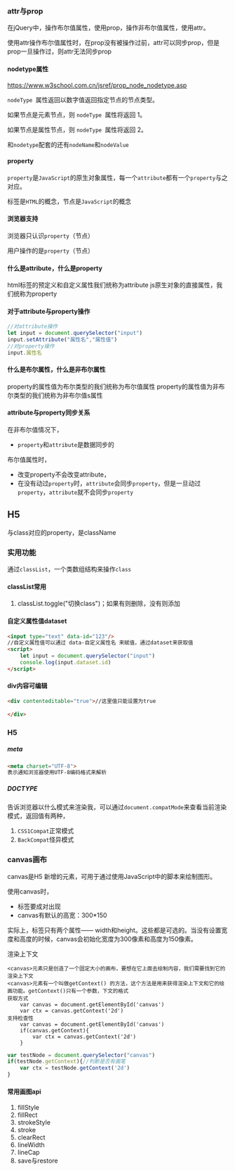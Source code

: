 ### attr与prop

在jQuery中，操作布尔值属性，使用prop，操作非布尔值属性，使用attr。

使用attr操作布尔值属性时，在prop没有被操作过前，attr可以同步prop，但是prop一旦操作过，则attr无法同步prop

#### nodetype属性

https://www.w3school.com.cn/jsref/prop_node_nodetype.asp

`nodeType `属性返回以数字值返回指定节点的节点类型。

如果节点是元素节点，则 `nodeType `属性将返回 1。

如果节点是属性节点，则 `nodeType `属性将返回 2。

和`nodetype`配套的还有`nodeName`和`nodeValue`

#### property

`property`是`JavaScript`的原生对象属性，每一个`attribute`都有一个`property`与之对应。

标签是`HTML`的概念，节点是`JavaScript`的概念

#### 浏览器支持

浏览器只认识`property`（节点）

用户操作的是`property`（节点）

#### 什么是attribute，什么是property

html标签的预定义和自定义属性我们统称为attribute
js原生对象的直接属性，我们统称为property

#### 对于attribute与property操作

```javascript
//对attribute操作
let input = document.querySelector("input")
input.setAttribute("属性名","属性值")
//对property操作
input.属性名
```



#### 什么是布尔属性，什么是非布尔属性

property的属性值为布尔类型的我们统称为布尔值属性
property的属性值为非布尔类型的我们统称为非布尔值s属性

#### attribute与property同步关系

在非布尔值情况下，

- `property`和`attribute`是数据同步的

布尔值属性时，

- 改变property不会改变attribute，
- 在没有动过`property`时，`attribute`会同步`property`，但是一旦动过`property`，`attribute`就不会同步`property`

## H5

与class对应的property，是className

### 实用功能

通过`classList`，一个类数组结构来操作`class`

#### classList常用

1. classList.toggle("切换class")；如果有则删除，没有则添加

#### 自定义属性值dataset

```html
<input type="text" data-id="123"/>
//自定义属性值可以通过 data-自定义属性名 来赋值，通过dataset来获取值
<script>
	let input = document.querySelector("input")
    console.log(input.dataset.id)
</script>
```

#### div内容可编辑

```html
<div contenteditable="true">//这里值只能设置为true
    
</div>
```

### H5

##### meta

```html
<meta charset="UTF-8">
表示通知浏览器使用UTF-8编码格式来解析
```

##### DOCTYPE

告诉浏览器以什么模式来渲染我，可以通过`document.compatMode`来查看当前渲染模式，返回值有两种，

1. `CSS1Compat`正常模式
2. `BackCompat`怪异模式

### canvas画布

canvas是H5 新增的元素，可用于通过使用JavaScript中的脚本来绘制图形。

使用canvas时，

- 标签要成对出现
- canvas有默认的高宽：300*150

实际上，<canvas>标签只有两个属性—— width和height。这些都是可选的。当没有设置宽度和高度的时候，canvas会初始化宽度为300像素和高度为150像素。

渲染上下文
```text
<canvas>元素只是创造了一个固定大小的画布，要想在它上面去绘制内容，我们需要找到它的渲染上下文
<canvas>元素有一个叫做getContext() 的方法，这个方法是用来获得渲染上下文和它的绘画功能。getContext()只有一个参数，下文的格式
获取方式
    var canvas = document.getElementById('canvas')
    var ctx = canvas.getContext('2d')
支持检查性
    var canvas = document.getElementById('canvas')
    if(canvas.getContext){
     	var ctx = canvas.getContext('2d')
	}
```



```js
var testNode = document.querySelector("canvas")
if(testNode.getContext){//判断是否有画笔
    var ctx = testNode.getContext('2d')
}
```

#### 常用画图api

1. fillStyle
2. fillRect
3. strokeStyle
4. stroke
5. clearRect
6. lineWidth
7. lineCap
8. save与restore
